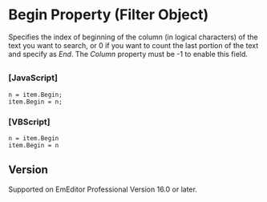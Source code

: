 # Begin Property (Filter Object)

Specifies the index of beginning of the column (in logical characters) of the text you want to search, or 0 if you want to
count the last portion of the text and specify as _End_. The _Column_ property must be -1 to enable this field.

## 

### \[JavaScript\]

```
n = item.Begin;
item.Begin = n;
```

### \[VBScript\]

```
n = item.Begin
item.Begin = n
```

## Version

Supported on EmEditor Professional Version 16.0 or later.
